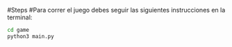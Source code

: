 #Steps
#Para correr el juego debes seguir las siguientes instrucciones en la terminal:

```sh
cd game
python3 main.py
```